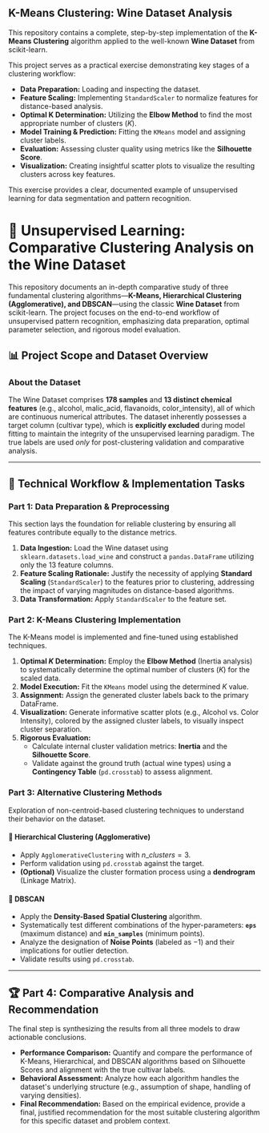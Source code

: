 ## K-Means Clustering: Wine Dataset Analysis

This repository contains a complete, step-by-step implementation of the **K-Means Clustering** algorithm applied to the well-known **Wine Dataset** from scikit-learn.

This project serves as a practical exercise demonstrating key stages of a clustering workflow:

* **Data Preparation:** Loading and inspecting the dataset.
* **Feature Scaling:** Implementing `StandardScaler` to normalize features for distance-based analysis.
* **Optimal K Determination:** Utilizing the **Elbow Method** to find the most appropriate number of clusters ($K$).
* **Model Training & Prediction:** Fitting the `KMeans` model and assigning cluster labels.
* **Evaluation:** Assessing cluster quality using metrics like the **Silhouette Score**.
* **Visualization:** Creating insightful scatter plots to visualize the resulting clusters across key features.

This exercise provides a clear, documented example of unsupervised learning for data segmentation and pattern recognition.

# 🍷 Unsupervised Learning: Comparative Clustering Analysis on the Wine Dataset

This repository documents an in-depth comparative study of three fundamental clustering algorithms—**K-Means, Hierarchical Clustering (Agglomerative), and DBSCAN**—using the classic **Wine Dataset** from scikit-learn. The project focuses on the end-to-end workflow of unsupervised pattern recognition, emphasizing data preparation, optimal parameter selection, and rigorous model evaluation.

## 📊 Project Scope and Dataset Overview

### About the Dataset

The Wine Dataset comprises **178 samples** and **13 distinct chemical features** (e.g., alcohol, malic_acid, flavanoids, color_intensity), all of which are continuous numerical attributes. The dataset inherently possesses a target column (cultivar type), which is **explicitly excluded** during model fitting to maintain the integrity of the unsupervised learning paradigm. The true labels are used *only* for post-clustering validation and comparative analysis.

---

## 🔬 Technical Workflow & Implementation Tasks

### Part 1: Data Preparation & Preprocessing

This section lays the foundation for reliable clustering by ensuring all features contribute equally to the distance metrics.

1.  **Data Ingestion:** Load the Wine dataset using `sklearn.datasets.load_wine` and construct a `pandas.DataFrame` utilizing only the 13 feature columns.
2.  **Feature Scaling Rationale:** Justify the necessity of applying **Standard Scaling** (`StandardScaler`) to the features prior to clustering, addressing the impact of varying magnitudes on distance-based algorithms.
3.  **Data Transformation:** Apply `StandardScaler` to the feature set.

### Part 2: K-Means Clustering Implementation

The K-Means model is implemented and fine-tuned using established techniques.

1.  **Optimal $K$ Determination:** Employ the **Elbow Method** (Inertia analysis) to systematically determine the optimal number of clusters ($K$) for the scaled data.
2.  **Model Execution:** Fit the `KMeans` model using the determined $K$ value.
3.  **Assignment:** Assign the generated cluster labels back to the primary DataFrame.
4.  **Visualization:** Generate informative scatter plots (e.g., Alcohol vs. Color Intensity), colored by the assigned cluster labels, to visually inspect cluster separation.
5.  **Rigorous Evaluation:**
    * Calculate internal cluster validation metrics: **Inertia** and the **Silhouette Score**.
    * Validate against the ground truth (actual wine types) using a **Contingency Table** (`pd.crosstab`) to assess alignment.

### Part 3: Alternative Clustering Methods

Exploration of non-centroid-based clustering techniques to understand their behavior on the dataset.

#### 🌲 Hierarchical Clustering (Agglomerative)
* Apply `AgglomerativeClustering` with $n\_clusters=3$.
* Perform validation using `pd.crosstab` against the target.
* **(Optional)** Visualize the cluster formation process using a **dendrogram** (Linkage Matrix).

#### 🌊 DBSCAN
* Apply the **Density-Based Spatial Clustering** algorithm.
* Systematically test different combinations of the hyper-parameters: **`eps`** (maximum distance) and **`min_samples`** (minimum points).
* Analyze the designation of **Noise Points** (labeled as $-1$) and their implications for outlier detection.
* Validate results using `pd.crosstab`.

---

## 🏆 Part 4: Comparative Analysis and Recommendation

The final step is synthesizing the results from all three models to draw actionable conclusions.

* **Performance Comparison:** Quantify and compare the performance of K-Means, Hierarchical, and DBSCAN algorithms based on Silhouette Scores and alignment with the true cultivar labels.
* **Behavioral Assessment:** Analyze how each algorithm handles the dataset's underlying structure (e.g., assumption of shape, handling of varying densities).
* **Final Recommendation:** Based on the empirical evidence, provide a final, justified recommendation for the most suitable clustering algorithm for this specific dataset and problem context.
